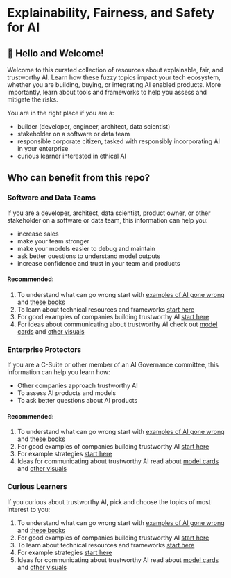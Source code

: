 # Explainability, Fairness, and Safety for AI

## 👋 Hello and Welcome!  

Welcome to this curated collection of resources about explainable, fair, and trustworthy AI. Learn how these fuzzy topics impact your tech ecosystem, whether you are building, buying, or integrating AI enabled products. More importantly, learn about tools and frameworks to help you assess and mitigate the risks.  

You are in the right place if you are a:  
* builder (developer, engineer, architect, data scientist)
* stakeholder on a software or data team
* responsible corporate citizen, tasked with responsibly incorporating AI in your enterprise
* curious learner interested in ethical AI

## Who can benefit from this repo?

### Software and Data Teams
If you are a developer, architect, data scientist, product owner, or other stakeholder on a software or data team, this information can help you:
* increase sales
* make your team stronger
* make your models easier to debug and maintain
* ask better questions to understand model outputs
* increase confidence and trust in your team and products

#### Recommended:
1. To understand what can go wrong start with [examples of AI gone wrong](/ai-gone-wrong/README.md) and [these books](/resources/README.md)
1. To learn about technical resources and frameworks [start here](/python-frameworks/README.md)
1. For good examples of companies building trustworthy AI [start here](/learn-from-companies/README.md)
1. For ideas about communicating about trustworthy AI check out [model cards](/model-cards/README.md) and 
[other visuals](/visuals/README.md)

### Enterprise Protectors
If you are a C-Suite or other member of an AI Governance committee, this information can help you learn how:
* Other companies approach trustworthy AI 
* To assess AI products and models
* To ask better questions about AI products 

#### Recommended:
1. To understand what can go wrong start with [examples of AI gone wrong](/ai-gone-wrong/README.md) and [these books](/resources/README.md)
1. For good examples of companies building trustworthy AI [start here](/learn-from-companies/README.md)
1. For example strategies [start here](/strategy/README.md#government-strategies)
1. Ideas for communicating about trustworthy AI read about [model cards](/model-cards/README.md) and 
[other visuals](/visuals/README.md)


### Curious Learners
If you curious about trustworthy AI, pick and choose the topics of most interest to you: 

1. To understand what can go wrong start with [examples of AI gone wrong](/ai-gone-wrong/README.md) and [these books](/resources/README.md)
1. For good examples of companies building trustworthy AI [start here](/learn-from-companies/README.md)
1. To learn about technical resources and frameworks [start here](/python-frameworks/README.md)
1. For example strategies [start here](/strategy/README.md#government-strategies)
1. Ideas for communicating about trustworthy AI read about [model cards](/model-cards/README.md) and 
[other visuals](/visuals/README.md)







